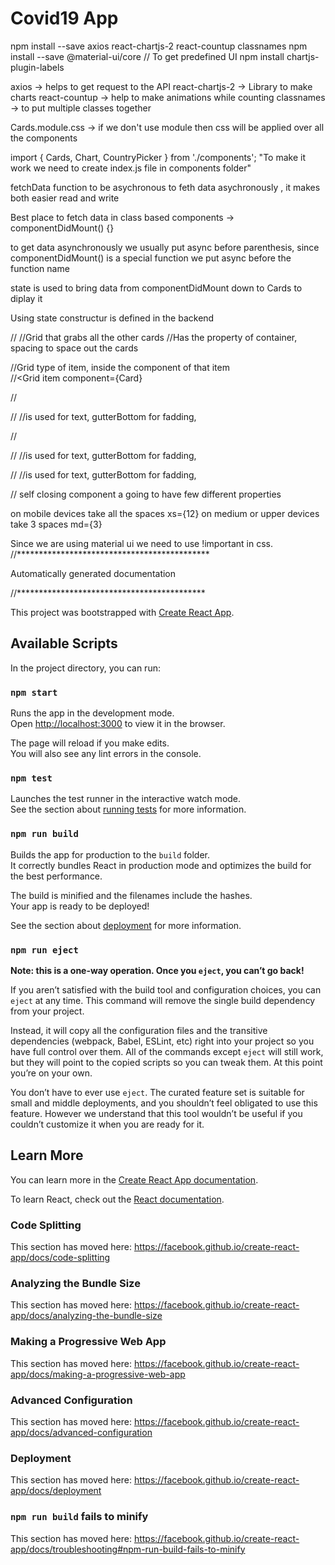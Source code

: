 # Covid19 App
npm install --save axios react-chartjs-2 react-countup classnames
npm install --save @material-ui/core  // To get predefined UI
npm install chartjs-plugin-labels

axios -> helps to get request to the API
react-chartjs-2 -> Library to make charts
react-countup -> help to make animations while counting
classnames -> to put multiple classes together

Cards.module.css -> if we don't use module then css will be applied over all the components

import { Cards, Chart, CountryPicker } from './components'; "To make it work we need to create index.js file in components folder"

fetchData function to be asychronous to feth data asychronously , it makes both easier read and write

Best place to fetch data in class based components  -> componentDidMount() {}

to get data asynchronously we usually put async before parenthesis, since componentDidMount() is a special function we put async before the function name

state is used to bring data from componentDidMount down to Cards to diplay it

Using state constructur is defined in the backend

//<Grid container spacing={3} justify="center"></Grid>    //Grid that grabs all the other cards
														//Has the property of container, spacing to space out the cards

//Grid type of item, inside the component of that item 											
//<Grid item component={Card}

//<CardContent></CardContent>

//<Typography color="textSecondary" gutterBottom>  //is used for text, gutterBottom for fadding, 

//<Typography variant="h5">

//<Typography color="textSecondary">  //is used for text, gutterBottom for fadding, 

//<Typography variant="body2">  //is used for text, gutterBottom for fadding, 

//<CountUp start={0}  end={confirmed.value} duration={2.5} separator=","/> self closing component a going to have few different properties

on mobile devices take all the spaces xs={12}
on medium or upper devices take 3 spaces md={3}

Since we are using material ui we need to use !important in css.
//********************************************

Automatically generated documentation

//*******************************************

This project was bootstrapped with [Create React App](https://github.com/facebook/create-react-app).

## Available Scripts

In the project directory, you can run:

### `npm start`

Runs the app in the development mode.<br />
Open [http://localhost:3000](http://localhost:3000) to view it in the browser.

The page will reload if you make edits.<br />
You will also see any lint errors in the console.

### `npm test`

Launches the test runner in the interactive watch mode.<br />
See the section about [running tests](https://facebook.github.io/create-react-app/docs/running-tests) for more information.

### `npm run build`

Builds the app for production to the `build` folder.<br />
It correctly bundles React in production mode and optimizes the build for the best performance.

The build is minified and the filenames include the hashes.<br />
Your app is ready to be deployed!

See the section about [deployment](https://facebook.github.io/create-react-app/docs/deployment) for more information.

### `npm run eject`

**Note: this is a one-way operation. Once you `eject`, you can’t go back!**

If you aren’t satisfied with the build tool and configuration choices, you can `eject` at any time. This command will remove the single build dependency from your project.

Instead, it will copy all the configuration files and the transitive dependencies (webpack, Babel, ESLint, etc) right into your project so you have full control over them. All of the commands except `eject` will still work, but they will point to the copied scripts so you can tweak them. At this point you’re on your own.

You don’t have to ever use `eject`. The curated feature set is suitable for small and middle deployments, and you shouldn’t feel obligated to use this feature. However we understand that this tool wouldn’t be useful if you couldn’t customize it when you are ready for it.

## Learn More

You can learn more in the [Create React App documentation](https://facebook.github.io/create-react-app/docs/getting-started).

To learn React, check out the [React documentation](https://reactjs.org/).

### Code Splitting

This section has moved here: https://facebook.github.io/create-react-app/docs/code-splitting

### Analyzing the Bundle Size

This section has moved here: https://facebook.github.io/create-react-app/docs/analyzing-the-bundle-size

### Making a Progressive Web App

This section has moved here: https://facebook.github.io/create-react-app/docs/making-a-progressive-web-app

### Advanced Configuration

This section has moved here: https://facebook.github.io/create-react-app/docs/advanced-configuration

### Deployment

This section has moved here: https://facebook.github.io/create-react-app/docs/deployment

### `npm run build` fails to minify

This section has moved here: https://facebook.github.io/create-react-app/docs/troubleshooting#npm-run-build-fails-to-minify
